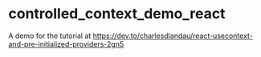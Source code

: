 # controlled_context_demo_react
A demo for the tutorial at https://dev.to/charlesdlandau/react-usecontext-and-pre-initialized-providers-2gn5
